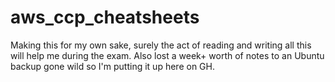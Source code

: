 # aws_ccp_cheatsheets

Making this for my own sake, surely the act of reading and writing all this will help me during the exam.
Also lost a week+ worth of notes to an Ubuntu backup gone wild so I'm putting it up here on GH.

